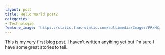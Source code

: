 ```yaml
---
layout: post
title: Hello World post2
categories:
- Technologie
feature_image: "https://static.fnac-static.com/multimedia/Images/FR/MC/56/7c/6b/40598614/1540-1/tsp20190712233745/Vinyle-IRON-MAIDEN-killers.jpg"
---
```


This is my very first blog post. I haven't written anything yet but I'm sure I have some great stories to tell.
